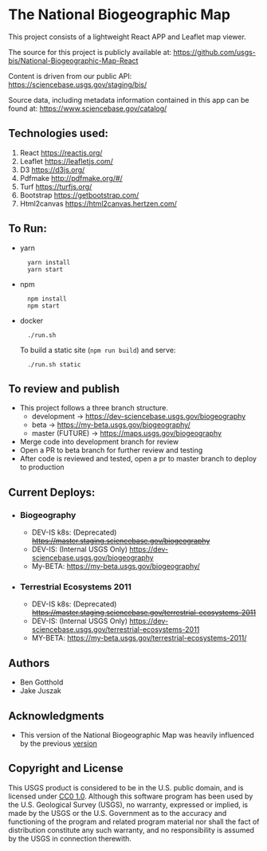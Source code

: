 # The National Biogeographic Map

This project consists of a lightweight React APP and Leaflet map viewer.

The source for this project is publicly available at:
https://github.com/usgs-bis/National-Biogeographic-Map-React

Content is driven from our public API:
https://sciencebase.usgs.gov/staging/bis/

Source data, including metadata information contained in this app can be found at:
https://www.sciencebase.gov/catalog/

## Technologies used:
1. React https://reactjs.org/
2. Leaflet https://leafletjs.com/
3. D3 https://d3js.org/
4. Pdfmake http://pdfmake.org/#/
5. Turf https://turfjs.org/
6. Bootstrap https://getbootstrap.com/
7. Html2canvas https://html2canvas.hertzen.com/

## To Run:

* yarn

        yarn install
        yarn start

* npm

        npm install
        npm start

* docker

        ./run.sh

    To build a static site (`npm run build`) and serve:

        ./run.sh static


## To review and publish

* This project follows a three branch structure.
     * development ->  https://dev-sciencebase.usgs.gov/biogeography
     * beta ->  https://my-beta.usgs.gov/biogeography/
     * master (FUTURE) -> https://maps.usgs.gov/biogeography
* Merge code into development branch for review
* Open a PR to beta branch for further review and testing
* After code is reviewed and tested, open a pr to master branch to deploy to production

## Current Deploys:

* ### Biogeography

    * DEV-IS k8s: (Deprecated) ~~https://master.staging.sciencebase.gov/biogeography~~
    * DEV-IS: (Internal USGS Only) https://dev-sciencebase.usgs.gov/biogeography
    * My-BETA: https://my-beta.usgs.gov/biogeography/

* ### Terrestrial Ecosystems 2011

    * DEV-IS k8s: (Deprecated) ~~https://master.staging.sciencebase.gov/terrestrial-ecosystems-2011~~
    * DEV-IS: (Internal USGS Only) https://dev-sciencebase.usgs.gov/terrestrial-ecosystems-2011
    * MY-BETA: https://my-beta.usgs.gov/terrestrial-ecosystems-2011/

## Authors

* Ben Gotthold
* Jake Juszak

## Acknowledgments

* This version of the  National Biogeographic Map was heavily influenced by the previous <a href="https://github.com/usgs-bis/nbm_front_end" target="_blank">version</a>


## Copyright and License

<p>This USGS product is considered to be in the U.S. public domain, and is licensed under <a href="https://creativecommons.org/publicdomain/zero/1.0/" target="_blank">CC0 1.0</a>.
Although this software program has been used by the U.S. Geological Survey (USGS), no warranty, expressed or implied, is made by the USGS or the U.S. Government as to the accuracy and functioning of the program and related program material nor shall the fact of distribution constitute any such warranty, and no responsibility is assumed by the USGS in connection therewith. </p>
